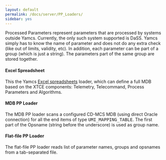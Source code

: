 ```yaml
---
layout: default
permalink: /docs/server/PP_Loaders/
sidebar: yes
---
```


Processed Parameters represent parameters that are processed by systems outside Yamcs. Currently, the only such system supported is DaSS. Yamcs simply has to know the name of parameter and does not do any extra check (like out of limits, validity, etc). In addition, each parameter can be part of a group (which is just a string). The parameters part of the same group are stored together.

#### Excel Spreadsheet
This the Yamcs [Excel spreadsheets](/docs/server/Excel_Specification/) loader, which can define a full MDB based on the XTCE components: Telemetry, Telecommand, Process Parameters and Algorithms.

#### MDB PP Loader
The MDB PP loader scans a configured CD-MCS MDB (using direct Oracle connection) for all the end items of type <tt>UMI_MAPPING_TABLE</tt>. The first part of the Opsname (string before the underscore) is used as group name.

#### Flat-file PP Loader
The flat-file PP loader reads list of parameter names, groups and opsnames from a tab-separated file.
